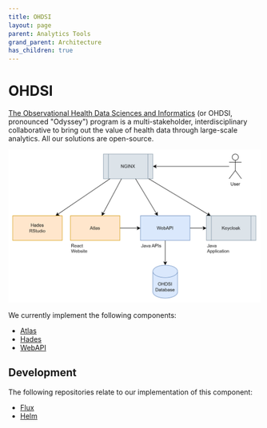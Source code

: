```yaml
---
title: OHDSI
layout: page
parent: Analytics Tools
grand_parent: Architecture
has_children: true
---
```


# OHDSI 
[The Observational Health Data Sciences and Informatics](https://www.ohdsi.org/)  (or OHDSI, pronounced "Odyssey") program is a multi-stakeholder, interdisciplinary collaborative to bring out the value of health data through large-scale analytics. All our solutions are open-source.

![OHDSI Architecture](./architecture.png)

We currently implement the following components:
* [Atlas](./OHDSI/Atlas.md)
* [Hades](./OHDSI/Hades.md)
* [WebAPI](./OHDSI/WebAPI.md)

## Development
The following repositories relate to our implementation of this component:
* [Flux](https://github.com/lsc-sde/iac-flux-ohdsi)
* [Helm](https://github.com/lsc-sde/iac-helm-ohdsi)